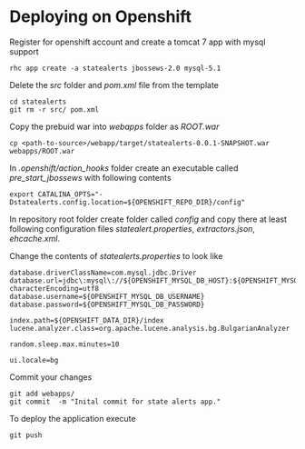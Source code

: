 Deploying on Openshift
======================

Register for openshift account and create a tomcat 7 app with mysql support

    rhc app create -a statealerts jbossews-2.0 mysql-5.1

Delete the _src_ folder and _pom.xml_ file from the template

    cd statealerts
    git rm -r src/ pom.xml

Copy the prebuid war into _webapps_ folder as _ROOT.war_

    cp <path-to-source>/webapp/target/statealerts-0.0.1-SNAPSHOT.war webapps/ROOT.war

In _.openshift/action_hooks_ folder create an executable called _pre_start_jbossews_ with following contents

    export CATALINA_OPTS="-Dstatealerts.config.location=${OPENSHIFT_REPO_DIR}/config"
    
In repository root folder create folder called _config_ and copy there at least following configuration files _statealert.properties_, _extractors.json_, _ehcache.xml_.

Change the contents of _statealerts.properties_ to look like

    database.driverClassName=com.mysql.jdbc.Driver
    database.url=jdbc\:mysql\://${OPENSHIFT_MYSQL_DB_HOST}:${OPENSHIFT_MYSQL_DB_PORT}/${OPENSHIFT_APP_NAME}?characterEncoding=utf8
    database.username=${OPENSHIFT_MYSQL_DB_USERNAME}
    database.password=${OPENSHIFT_MYSQL_DB_PASSWORD}

    index.path=${OPENSHIFT_DATA_DIR}/index
    lucene.analyzer.class=org.apache.lucene.analysis.bg.BulgarianAnalyzer

    random.sleep.max.minutes=10

    ui.locale=bg
    
Commit your changes

    git add webapps/
    git commit  -m "Inital commit for state alerts app."

To deploy the application execute

    git push
